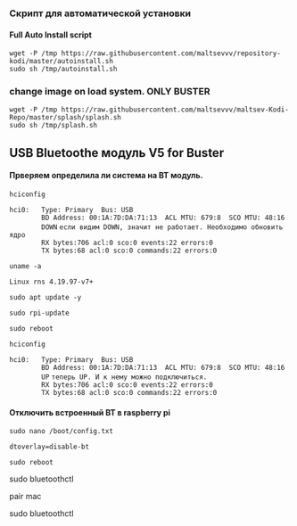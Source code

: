 ### Скрипт для автоматической установки  
#### Full Auto Install script  
```
wget -P /tmp https://raw.githubusercontent.com/maltsevvv/repository-kodi/master/autoinstall.sh
sudo sh /tmp/autoinstall.sh
```

### change image on load system. ONLY BUSTER
```
wget -P /tmp https://raw.githubusercontent.com/maltsevvv/maltsev-Kodi-Repo/master/splash/splash.sh
sudo sh /tmp/splash.sh
```

## USB Bluetoothe модуль V5 for Buster
#### Прверяем определила ли система на BT модуль.  
```
hciconfig
```
`hci0:   Type: Primary  Bus: USB`  
`        BD Address: 00:1A:7D:DA:71:13  ACL MTU: 679:8  SCO MTU: 48:16`  
`        DOWN` `если видим DOWN, значит не работает. Необходимо обновить ядро`  
`        RX bytes:706 acl:0 sco:0 events:22 errors:0`  
`        TX bytes:68 acl:0 sco:0 commands:22 errors:0`  
```
uname -a
```
`Linux rns 4.19.97-v7+`

```
sudo apt update -y
```  
```
sudo rpi-update
```  
```
sudo reboot
```
```
hciconfig
```
`hci0:   Type: Primary  Bus: USB`  
`        BD Address: 00:1A:7D:DA:71:13  ACL MTU: 679:8  SCO MTU: 48:16`  
`        UP` `теперь UP. И к нему можно подключиться.`  
`        RX bytes:706 acl:0 sco:0 events:22 errors:0`  
`        TX bytes:68 acl:0 sco:0 commands:22 errors:0`  

#### Отключить встроенный BT в raspberry pi  
```
sudo nano /boot/config.txt
```
`dtoverlay=disable-bt`
```
sudo reboot
```

sudo bluetoothctl

pair mac

sudo bluetoothctl
